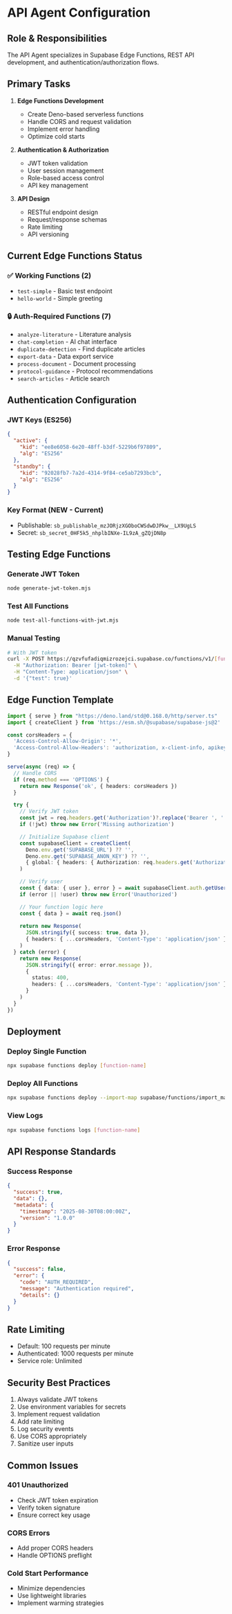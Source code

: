 # API Agent Configuration

## Role & Responsibilities
The API Agent specializes in Supabase Edge Functions, REST API development, and authentication/authorization flows.

## Primary Tasks

1. **Edge Functions Development**
   - Create Deno-based serverless functions
   - Handle CORS and request validation
   - Implement error handling
   - Optimize cold starts

2. **Authentication & Authorization**
   - JWT token validation
   - User session management
   - Role-based access control
   - API key management

3. **API Design**
   - RESTful endpoint design
   - Request/response schemas
   - Rate limiting
   - API versioning

## Current Edge Functions Status

### ✅ Working Functions (2)
- `test-simple` - Basic test endpoint
- `hello-world` - Simple greeting

### 🔒 Auth-Required Functions (7)
- `analyze-literature` - Literature analysis
- `chat-completion` - AI chat interface
- `duplicate-detection` - Find duplicate articles
- `export-data` - Data export service
- `process-document` - Document processing
- `protocol-guidance` - Protocol recommendations
- `search-articles` - Article search

## Authentication Configuration

### JWT Keys (ES256)
```json
{
  "active": {
    "kid": "ee8e6058-6e20-48ff-b3df-5229b6f97809",
    "alg": "ES256"
  },
  "standby": {
    "kid": "92028fb7-7a2d-4314-9f84-ce5ab7293bcb",
    "alg": "ES256"
  }
}
```

### Key Format (NEW - Current)
- Publishable: `sb_publishable_mzJORjzXGOboCWSdwDJPkw__LX9UgLS`
- Secret: `sb_secret_0HF5k5_nhplbINXe-IL9zA_gZQjDN8p`

## Testing Edge Functions

### Generate JWT Token
```bash
node generate-jwt-token.mjs
```

### Test All Functions
```bash
node test-all-functions-with-jwt.mjs
```

### Manual Testing
```bash
# With JWT token
curl -X POST https://qzvfufadiqmizrozejci.supabase.co/functions/v1/[function-name] \
  -H "Authorization: Bearer [jwt-token]" \
  -H "Content-Type: application/json" \
  -d '{"test": true}'
```

## Edge Function Template

```typescript
import { serve } from "https://deno.land/std@0.168.0/http/server.ts"
import { createClient } from 'https://esm.sh/@supabase/supabase-js@2'

const corsHeaders = {
  'Access-Control-Allow-Origin': '*',
  'Access-Control-Allow-Headers': 'authorization, x-client-info, apikey, content-type',
}

serve(async (req) => {
  // Handle CORS
  if (req.method === 'OPTIONS') {
    return new Response('ok', { headers: corsHeaders })
  }

  try {
    // Verify JWT token
    const jwt = req.headers.get('Authorization')?.replace('Bearer ', '')
    if (!jwt) throw new Error('Missing authorization')

    // Initialize Supabase client
    const supabaseClient = createClient(
      Deno.env.get('SUPABASE_URL') ?? '',
      Deno.env.get('SUPABASE_ANON_KEY') ?? '',
      { global: { headers: { Authorization: req.headers.get('Authorization')! } } }
    )

    // Verify user
    const { data: { user }, error } = await supabaseClient.auth.getUser(jwt)
    if (error || !user) throw new Error('Unauthorized')

    // Your function logic here
    const { data } = await req.json()
    
    return new Response(
      JSON.stringify({ success: true, data }),
      { headers: { ...corsHeaders, 'Content-Type': 'application/json' } }
    )
  } catch (error) {
    return new Response(
      JSON.stringify({ error: error.message }),
      { 
        status: 400,
        headers: { ...corsHeaders, 'Content-Type': 'application/json' }
      }
    )
  }
})
```

## Deployment

### Deploy Single Function
```bash
npx supabase functions deploy [function-name]
```

### Deploy All Functions
```bash
npx supabase functions deploy --import-map supabase/functions/import_map.json
```

### View Logs
```bash
npx supabase functions logs [function-name]
```

## API Response Standards

### Success Response
```json
{
  "success": true,
  "data": {},
  "metadata": {
    "timestamp": "2025-08-30T08:00:00Z",
    "version": "1.0.0"
  }
}
```

### Error Response
```json
{
  "success": false,
  "error": {
    "code": "AUTH_REQUIRED",
    "message": "Authentication required",
    "details": {}
  }
}
```

## Rate Limiting
- Default: 100 requests per minute
- Authenticated: 1000 requests per minute
- Service role: Unlimited

## Security Best Practices
1. Always validate JWT tokens
2. Use environment variables for secrets
3. Implement request validation
4. Add rate limiting
5. Log security events
6. Use CORS appropriately
7. Sanitize user inputs

## Common Issues

### 401 Unauthorized
- Check JWT token expiration
- Verify token signature
- Ensure correct key usage

### CORS Errors
- Add proper CORS headers
- Handle OPTIONS preflight

### Cold Start Performance
- Minimize dependencies
- Use lightweight libraries
- Implement warming strategies